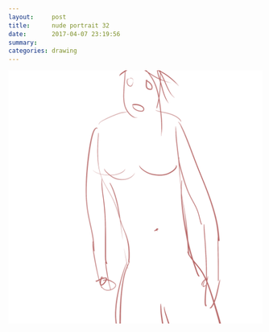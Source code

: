 ```yaml
---
layout:     post
title:      nude portrait 32
date:       2017-04-07 23:19:56
summary:    
categories: drawing
---
```

![nude portrait 32](/images/diary/nude-portrait-32.png ".")
